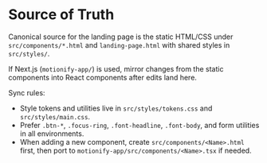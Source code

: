 # Source of Truth

Canonical source for the landing page is the static HTML/CSS under `src/components/*.html` and `landing-page.html` with shared styles in `src/styles/`.

If Next.js (`motionify-app/`) is used, mirror changes from the static components into React components after edits land here.

Sync rules:
- Style tokens and utilities live in `src/styles/tokens.css` and `src/styles/main.css`.
- Prefer `.btn-*`, `.focus-ring`, `.font-headline`, `.font-body`, and form utilities in all environments.
- When adding a new component, create `src/components/<Name>.html` first, then port to `motionify-app/src/components/<Name>.tsx` if needed.


